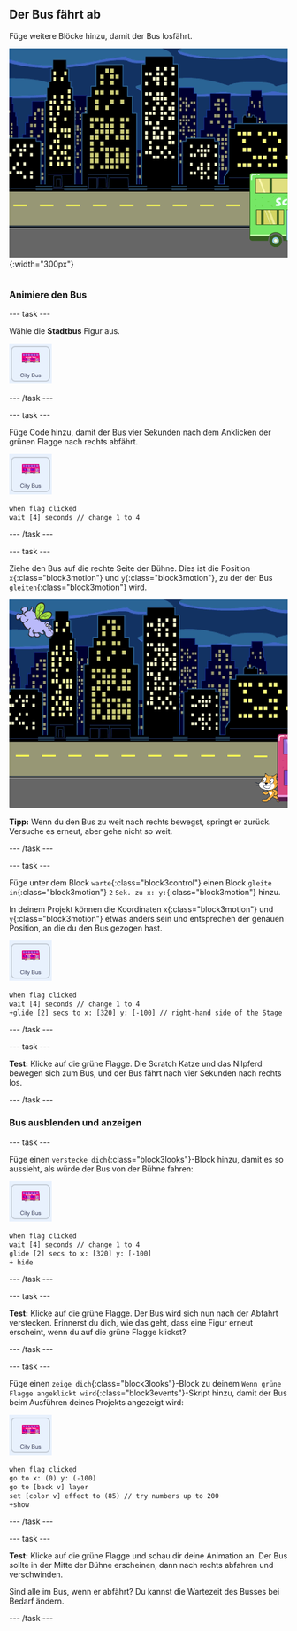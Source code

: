 ## Der Bus fährt ab

<div style="display: flex; flex-wrap: wrap">
<div style="flex-basis: 200px; flex-grow: 1; margin-right: 15px;">
Füge weitere Blöcke hinzu, damit der Bus losfährt.
</div>
<div>

![Die Bühne auf welcher der Bus nach rechts gefahren ist.](images/bus-leaving.png){:width="300px"}

</div>
</div>

### Animiere den Bus

--- task ---

Wähle die **Stadtbus** Figur aus.

![Die Figur "Stadtbus".](images/bus-sprite.png)

--- /task ---

--- task ---

Füge Code hinzu, damit der Bus vier Sekunden nach dem Anklicken der grünen Flagge nach rechts abfährt.

![Die Figur "Stadtbus".](images/bus-sprite.png)

```blocks3
when flag clicked 
wait [4] seconds // change 1 to 4
```

--- /task ---

--- task ---

Ziehe den Bus auf die rechte Seite der Bühne. Dies ist die Position `x`{:class="block3motion"} und `y`{:class="block3motion"}, zu der der Bus `gleiten`{:class="block3motion"} wird.

![](images/bus-right.png)

**Tipp:** Wenn du den Bus zu weit nach rechts bewegst, springt er zurück. Versuche es erneut, aber gehe nicht so weit.

--- /task ---

--- task ---

Füge unter dem Block `warte`{:class="block3control"} einen Block `gleite in`{:class="block3motion"} `2` `Sek. zu x: y:`{:class="block3motion"} hinzu.

In deinem Projekt können die Koordinaten `x`{:class="block3motion"} und `y`{:class="block3motion"} etwas anders sein und entsprechen der genauen Position, an die du den Bus gezogen hast.

![Die Figur "Stadtbus".](images/bus-sprite.png)

```blocks3
when flag clicked 
wait [4] seconds // change 1 to 4
+glide [2] secs to x: [320] y: [-100] // right-hand side of the Stage
```

--- /task ---

--- task ---

**Test:** Klicke auf die grüne Flagge. Die Scratch Katze und das Nilpferd bewegen sich zum Bus, und der Bus fährt nach vier Sekunden nach rechts los.

--- /task ---

### Bus ausblenden und anzeigen

--- task ---

Füge einen `verstecke dich`{:class="block3looks"}-Block hinzu, damit es so aussieht, als würde der Bus von der Bühne fahren:

![Die Figur "Stadtbus".](images/bus-sprite.png)

```blocks3
when flag clicked 
wait [4] seconds // change 1 to 4
glide [2] secs to x: [320] y: [-100]
+ hide
```
--- /task ---

--- task ---

**Test:** Klicke auf die grüne Flagge. Der Bus wird sich nun nach der Abfahrt verstecken. Erinnerst du dich, wie das geht, dass eine Figur erneut erscheint, wenn du auf die grüne Flagge klickst?

--- /task ---

--- task ---

Füge einen `zeige dich`{:class="block3looks"}-Block zu deinem `Wenn grüne Flagge angeklickt wird`{:class="block3events"}-Skript hinzu, damit der Bus beim Ausführen deines Projekts angezeigt wird:

![Die Figur "Stadtbus".](images/bus-sprite.png)

```blocks3
when flag clicked
go to x: (0) y: (-100)
go to [back v] layer
set [color v] effect to (85) // try numbers up to 200
+show
```

--- /task ---

--- task ---

**Test:** Klicke auf die grüne Flagge und schau dir deine Animation an. Der Bus sollte in der Mitte der Bühne erscheinen, dann nach rechts abfahren und verschwinden.

Sind alle im Bus, wenn er abfährt? Du kannst die Wartezeit des Busses bei Bedarf ändern.

--- /task ---
